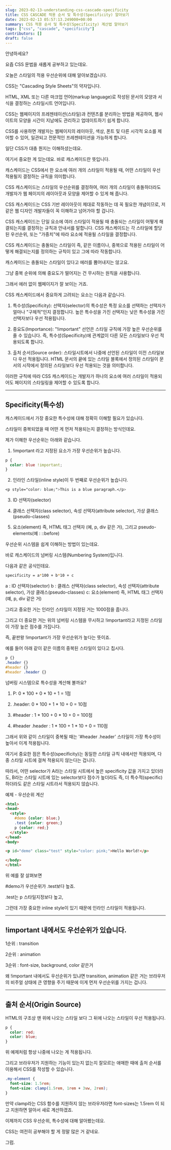 ```yaml
---
slug: 2023-02-13-understanding-css-cascade-specificity
title: CSS CASCADE 적용 순서 및 특수성(Specificity) 알아보기
date: 2023-02-13 05:57:13.249000+00:00
summary: CSS 적용 순서 및 특수성(Specificity) 계산법 알아보기
tags: ["css", "cascade", "specificity"]
contributors: []
draft: false
---
```


안녕하세요?

요즘 CSS 문법을 새롭게 공부하고 있는데요.

오늘은 스타일의 적용 우선순위에 대해 알아보겠습니다.

CSS는 "Cascading Style Sheets"의 약자입니다.

HTML, XML 또는 다른 마크업 언어(markup language)로 작성된 문서의 모양과 서식을 결정하는 스타일시트 언어입니다.

CSS는 웹페이지의 프레젠테이션(스타일)과 컨텐츠를 분리하는 방법을 제공하여, 웹사이트의 모양을 시간이 지남에도 관리하고 업데이트하기 쉽게 합니다.

CSS를 사용하면 개발자는 웹페이지의 레이아웃, 색상, 폰트 및 다른 시각적 요소를 제어할 수 있어, 일관되고 전문적인 프레젠테이션을 가능하게 합니다.

일단 CSS가 대충 뭔지는 이해하셨는데요.

여기서 중요한 게 있는데요. 바로 캐스케이드란 뜻입니다.

캐스케이드는 CSS에서 한 요소에 여러 개의 스타일이 적용될 때, 어떤 스타일이 우선 적용될지 결정하는 규칙을 의미합니다.

CSS 캐스케이드는 스타일의 우선순위를 결정하여, 여러 개의 스타일이 충돌하더라도 개발자가 웹 페이지의 레이아웃과 모양을 제어할 수 있게 해 줍니다.

CSS 캐스케이드는 CSS 기반 레이아웃이 제대로 작동하는 데 꼭 필요한 개념이므로, 저 같은 웹 디자인 개발자들이 꼭 이해하고 넘어가야 할 겁니다.

CSS 캐스케이드는 단일 요소에 여러 스타일이 적용될 때 충돌되는 스타일이 어떻게 해결되는지를 결정하는 규칙과 안내서를 말합니다. CSS 캐스케이드는 각 스타일에 할당된 우선순위, 또는 "가중치"에 따라 요소에 적용될 스타일을 결정합니다.

CSS 캐스케이드는 충돌되는 스타일이 즉, 같은 이름이나, 중복으로 적용된 스타일이 어떻게 해결되는지를 정의하는 규칙이 있고 그에 따라 작동합니다.

캐스케이드는 충돌되는 스타일이 있다고 에러를 뿜어내지는 않고요.

그냥 중복 순위에 의해 중요도가 떨어지는 건 무시하는 원칙을 사용합니다.

그래서 에러 없이 웹페이지가 잘 보이는 거죠.

CSS 캐스케이드에서 중요하게 고려되는 요소는 다음과 같습니다.

1. 특수성(Specificity): 선택자(selector)의 특수성은 특정 요소를 선택하는 선택자가 얼마나 "구체적"인지 결정합니다. 높은 특수성을 가진 선택자는 낮은 특수성을 가진 선택자보다 우선 적용됩니다.

2. 중요도(Importance): "!important" 선언은 스타일 규칙에 가장 높은 우선순위를 줄 수 있습니다.  즉, 특수성(Specificity)에 관계없이 다른 모든 스타일보다 우선 적용되도록 합니다.

3. 출처 순서(Source order): 스타일시트에서 나중에 선언된 스타일이 이전 스타일보다 우선 적용됩니다. HTML 문서의 끝에 있는 스타일 블록에서 정의된 스타일이 문서의 시작에서 정의된 스타일보다 우선 적용되는 것을 의미합니다.

이러한 규칙에 따라 CSS 캐스케이드는 개발자가 하나의 요소에 여러 스타일이 적용되어도 페이지의 스타일링을 제어할 수 있도록 합니다.

---

## Specificity(특수성)

캐스케이드에서 가장 중요한 특수성에 대해 정확히 이해할 필요가 있습니다.

스타일이 중복되었을 때 어떤 게 먼저 적용되는지 결정하는 방식인데요.

제가 이해한 우선순위는 아래와 같습니다.

1. !important 라고 지정된 요소가 가장 우선순위가 높습니다.

```css
p {
  color: blue !important;
}
```

2. 인라인 스타일(inline style)이 두 번째로 우선순위가 높습니다.

```css
<p style="color: blue;">This is a blue paragraph.</p>
```

3. ID 선택자(selector)

4. 클래스 선택자(class selector), 속성 선택자(attribute selector), 가상 클래스(pseudo-classes)

5. 요소(element) 즉, HTML 태그 선택자 (예, p, div 같은 거), 그리고 pseudo-elements(예 : ::before)

우선순위 시스템을 쉽게 이해하는 방법이 있는데요.

바로 캐스케이드의 넘버링 시스템(Numbering System)입니다.

다음과 같은 공식인데요.

```bash
specificity = a*100 + b*10 + c
```
a : ID 선택자(selector)
b : 클래스 선택자(class selector), 속성 선택자(attribute selector), 가상 클래스(pseudo-classes)
c: 요소(element) 즉, HTML 태그 선택자 (예, p, div 같은 거)

그리고 중요한 거는 인라인 스타일이 지정된 거는 1000점을 줍니다.

그리고 더 중요한 거는 위의 넘버링 시스템을 무시하고 !important라고 지정된 스타일이 가장 높은 점수를 가집니다.

즉, 끝판왕 !important가 가장 우선순위가 높다는 뜻이죠.

예를 들어 아래 같이 같은 이름의 중복된 스타일이 있다고 칩시다.

```css
p {}
.header {}
#header {}
#header .header {}
```
넘버링 시스템으로 특수성을 계산해 볼까요?

1. P: 0 * 100 + 0 * 10 + 1 = 1점

2. .header: 0 * 100 + 1 * 10 + 0 = 10점

3. #header : 1 * 100 + 0 * 10 + 0 = 100점

4. #header .header : 1 * 100 + 1 * 10 + 0 = 110점

그래서 위와 같이 스타일이 중복될 때는 '#header .header' 스타일이 가장 특수성이 높아서 이게 적용됩니다.

여기서 중요한 점은 특수성(specificity)는 동일한 스타일 규칙 내에서만 적용되며, 다중 스타일 시트에 걸쳐 적용되지 않는다는 겁니다.

따라서, 어떤 selector가 A라는 스타일 시트에서 높은 specificity 값을 가지고 있더라도, B라는 스타일 시트에 있는 selector보다 점수가 높더라도 즉, 더 특수적(specific)하더라도 같은 스타일 시트라서 적용되지 않습니다.


예제 - 우선순위 계산

```html
<html>
<head>
  <style>
    #demo {color: blue;}
    .test {color: green;}
    p {color: red;}
  </style>
</head>
<body>

<p id="demo" class="test" style="color: pink;">Hello World!</p>

</body>
</html>
```

위 예를 잘 살펴보면

#demo가 우선순위가 .test보다 높죠.

.test는 p 스타일지정보다 높고,

그런데 가장 중요한 inline style이 있기 때문에 인라인 스타일이 적용됩니다.

---

## !important 내에서도 우선순위가 있습니다.

1순위 : transition

2순위 : animation

3순위 : font-size, background, color 같은거

왜 !important 내에서도 우선순위가 있냐면 transition, animation 같은 거는 브라우저의 비주얼 상태에 큰 영향을 주기 때문에 이게 먼저 우선순위를 가지는 겁니다.

---

## 출처 순서(Origin Source)

HTML의 구조상 맨 위에 나오는 스타일 보다 그 뒤에 나오는 스타일이 우선 적용됩니다.

```css
p {
  color: red;
  color: blue;
}
```

위 예제처럼 항상 나중에 나오는 게 적용됩니다.

그리고 브라우저가 지원하는 기능이 있는지 없는지 잘모르는 애매한 때에 출처 순서를 이용해서 CSS를 작성할 수 있습니다.

```css
.my-element {
  font-size: 1.5rem;
  font-size: clamp(1.5rem, 1rem + 3vw, 2rem);
}
```

만약 clamp라는 CSS 함수를 지원하지 않는 브라우저라면 font-sizes는 1.5rem 이 되고 지원하면 알아서 새로 계산하겠죠.

이제까지 CSS 우선순위, 특수성에 대해 알아봤는데요.

CSS는 여전히 공부해야 할 게 정말 많은 거 같네요.

그럼.
